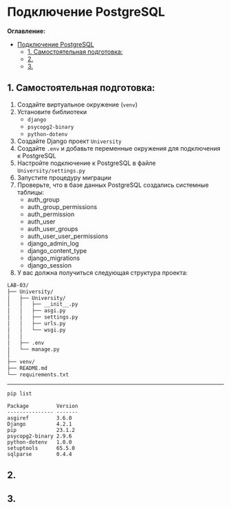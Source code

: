 # Подключение PostgreSQL

**Оглавление:**
- [Подключение PostgreSQL](#подключение-postgresql)
  - [1. Самостоятельная подготовка:](#1-самостоятельная-подготовка)
  - [2.](#2)
  - [3.](#3)


## 1. Самостоятельная подготовка:
1. Создайте виртуальное окружение (`venv`)
2. Установите библиотеки 
    - `django`
    - `psycopg2-binary`
    - `python-dotenv`
3. Создайте Django проект `University`
4. Создайте `.env` и добавьте переменные окружения для подключения к PostgreSQL
5. Настройте подключение к PostgreSQL в файле `University/settings.py` 
6. Запустите процедуру миграции
7. Проверьте, что в базе данных PostgreSQL создались системные таблицы:
    - auth_group 
    - auth_group_permissions    
    - auth_permission            
    - auth_user                  
    - auth_user_groups           
    - auth_user_user_permissions 
    - django_admin_log           
    - django_content_type        
    - django_migrations          
    - django_session             
8. У вас должна получиться следующая структура проекта:

```sh
LAB-03/
├── University/   
│   ├── University/        
│   │   ├── __init__.py 
│   │   ├── asgi.py       
│   │   ├── settings.py   
│   │   ├── urls.py       
│   │   └── wsgi.py     
│   │   
│   ├── .env
│   └── manage.py         
│
├── venv/
├── README.md
└── requirements.txt
```
---
```sh
pip list
```
```log
Package         Version
--------------- -------
asgiref         3.6.0
Django          4.2.1
pip             23.1.2
psycopg2-binary 2.9.6
python-dotenv   1.0.0
setuptools      65.5.0
sqlparse        0.4.4
```
 

## 2. 

## 3. 

